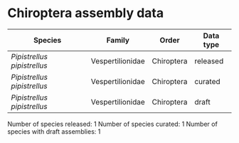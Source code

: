 # Chiroptera assembly data

| Species | Family | Order | Data type |
| -- | --- | --- | --- |
| *Pipistrellus pipistrellus* | Vespertilionidae | Chiroptera | released |
| *Pipistrellus pipistrellus* | Vespertilionidae | Chiroptera | curated |
| *Pipistrellus pipistrellus* | Vespertilionidae | Chiroptera | draft |

Number of species released: 1
Number of species curated: 1
Number of species with draft assemblies: 1

